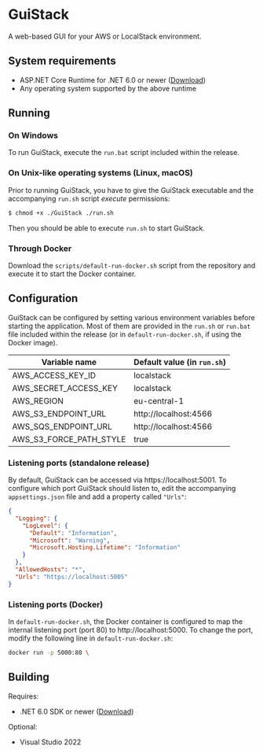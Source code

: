 # GuiStack
A web-based GUI for your AWS or LocalStack environment.

## System requirements
- ASP.NET Core Runtime for .NET 6.0 or newer ([Download](https://dotnet.microsoft.com/en-us/download/dotnet))
- Any operating system supported by the above runtime

## Running
### On Windows
To run GuiStack, execute the `run.bat` script included within the release.

### On Unix-like operating systems (Linux, macOS)
Prior to running GuiStack, you have to give the GuiStack executable and the accompanying `run.sh` script _execute_ permissions:

```sh
$ chmod +x ./GuiStack ./run.sh
```

Then you should be able to execute `run.sh` to start GuiStack.

### Through Docker
Download the `scripts/default-run-docker.sh` script from the repository and execute it to start the Docker container.

## Configuration
GuiStack can be configured by setting various environment variables before starting the application. Most of them are provided in the `run.sh` or `run.bat` file included within the release (or in `default-run-docker.sh`, if using the Docker image).

| Variable name           | Default value (in `run.sh`) |
| ----------------------- | --------------------------- |
| AWS_ACCESS_KEY_ID       | localstack                  |
| AWS_SECRET_ACCESS_KEY   | localstack                  |
| AWS_REGION              | eu-central-1                |
| AWS_S3_ENDPOINT_URL     | http://localhost:4566       |
| AWS_SQS_ENDPOINT_URL    | http://localhost:4566       |
| AWS_S3_FORCE_PATH_STYLE | true                        |

### Listening ports (standalone release)
By default, GuiStack can be accessed via https://localhost:5001. To configure which port GuiStack should listen to, edit the accompanying `appsettings.json` file and add a property called `"Urls"`:

```json
{
  "Logging": {
    "LogLevel": {
      "Default": "Information",
      "Microsoft": "Warning",
      "Microsoft.Hosting.Lifetime": "Information"
    }
  },
  "AllowedHosts": "*",
  "Urls": "https://localhost:5005"
}
```

### Listening ports (Docker)
In `default-run-docker.sh`, the Docker container is configured to map the internal listening port (port 80) to http://localhost:5000. To change the port, modify the following line in `default-run-docker.sh`:

```sh
docker run -p 5000:80 \
```

## Building
Requires:
- .NET 6.0 SDK or newer ([Download](https://dotnet.microsoft.com/en-us/download/dotnet))

Optional:
- Visual Studio 2022
